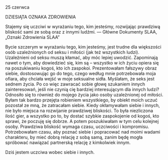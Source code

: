 25 czerwca

DZIESIĄTA OZNAKA ZDROWIENIA

 Stajemy się uczciwi w wyrażaniu tego, kim jesteśmy, rozwijając prawdziwą bliskość sami ze sobą oraz z innymi ludźmi. — Główne Dokumenty SLAA, „Oznaki Zdrowienia SLAA”

 Bycie szczerym w wyrażaniu tego, kim jesteśmy, jest trudne dla większości osób uzależnionych od seksu i miłości (jak też wszystkich ludzi). Uzależnieni od seksu muszą kłamać, aby móc lepiej uwodzić. Zapominają nawet o tym, aby dowiedzieć się, kim są – wszystko w ich życiu opiera się na poszukiwaniu kogoś, kto ich zaspokoi. Prezentowałam fałszywy obraz siebie, dostosowując go do tego, czego według mnie potrzebowała moja ofiara, aby chciała wejść w moje seksualne sidła. Myślałam, że seks jest sednem życia. Po co więc zawracać sobie głowę szukaniem innych zainteresowań, jeśli nie czynią cię bardziej interesującym dla innych ludzi? Odnosiło się to również do mojego życia jako osoby uzależnionej od miłości. Byłam tak bardzo przejęta robieniem wszystkiego, by obiekt moich uczuć pozostał ze mną, że zatracałam siebie. Kiedy okłamywałam siebie i innych, nie było miejsca na rozwijanie prawdziwej bliskości. To była niezliczona ilość gier, a wszystko po to, by dostać szybkie zaspokojenie od kogoś, kto sprawi, że poczuję się dobrze. A potem poszukiwałam w tym celu kolejnej osoby. Prawdziwa bliskość wymaga czasu, uczciwości i kompromisu. Potrzebowałam czasu, aby poznać siebie i popracować nad moimi wadami charakteru, by mieć dobrą relację z sobą samą, zanim będę mogła spróbować nawiązać partnerską relację z kimkolwiek innym.

Dziś jestem uczciwa wobec siebie i innych.
